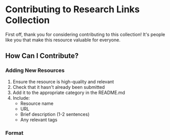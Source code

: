 # Contributing to Research Links Collection

First off, thank you for considering contributing to this collection! It's people like you that make this resource valuable for everyone.

## How Can I Contribute?

### Adding New Resources

1. Ensure the resource is high-quality and relevant
2. Check that it hasn't already been submitted
3. Add it to the appropriate category in the README.md
4. Include:
   - Resource name
   - URL
   - Brief description (1-2 sentences)
   - Any relevant tags

### Format 